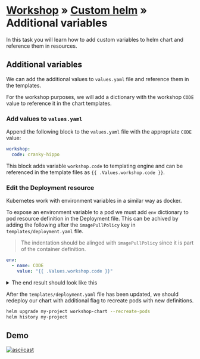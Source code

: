 # [Workshop](../README.md) &raquo; [Custom helm](./README.md) &raquo; Additional variables

In this task you will learn how to add custom variables to helm chart and
reference them in resources.

## Additional variables

We can add the additional values to `values.yaml` file and reference them in the
templates.

For the workshop purposes, we will add a dictionary with the workshop `CODE`
value to reference it in the chart templates.

### Add values to `values.yaml`

Append the following block to the `values.yaml` file with the appropriate `CODE`
value:

```yaml
workshop:
  code: cranky-hippo
```

This block adds variable `workshop.code` to templating engine and can be
referenced in the template files as `{{ .Values.workshop.code }}`.

### Edit the Deployment resource

Kubernetes work with environment variables in a similar way as docker.

To expose an environment variable to a pod we must add `env` dictionary to pod
resource definition in the Deployment file. This can be achived by adding the
following after the `imagePullPolicy` key in `templates/deployment.yaml` file.

> The indentation should be alinged with `imagePullPolicy` since it is part of
> the container definition.

```yaml
env:
  - name: CODE
    value: "{{ .Values.workshop.code }}"
```

<details>
    <summary>The end result should look like this</summary>

```yaml
apiVersion: apps/v1
kind: Deployment
metadata:
  name: {{ include "workshop-chart.fullname" . }}
  labels:
    app.kubernetes.io/name: {{ include "workshop-chart.name" . }}
    helm.sh/chart: {{ include "workshop-chart.chart" . }}
    app.kubernetes.io/instance: {{ .Release.Name }}
    app.kubernetes.io/managed-by: {{ .Release.Service }}
spec:
  replicas: {{ .Values.replicaCount }}
  selector:
    matchLabels:
      app.kubernetes.io/name: {{ include "workshop-chart.name" . }}
      app.kubernetes.io/instance: {{ .Release.Name }}
  template:
    metadata:
      labels:
        app.kubernetes.io/name: {{ include "workshop-chart.name" . }}
        app.kubernetes.io/instance: {{ .Release.Name }}
    spec:
      containers:
        - name: {{ .Chart.Name }}
          image: "{{ .Values.image.repository }}:{{ .Values.image.tag }}"
          imagePullPolicy: {{ .Values.image.pullPolicy }}
          env:
            - name: CODE
              value: "{{ .Values.workshop.code }}"
          ports:
            - name: http
              containerPort: 80
              protocol: TCP
          livenessProbe:
            httpGet:
              path: /
              port: http
          readinessProbe:
            httpGet:
              path: /
              port: http
          resources:
            {{- toYaml .Values.resources | nindent 12 }}
      {{- with .Values.nodeSelector }}
      nodeSelector:
        {{- toYaml . | nindent 8 }}
      {{- end }}
    {{- with .Values.affinity }}
      affinity:
        {{- toYaml . | nindent 8 }}
    {{- end }}
    {{- with .Values.tolerations }}
      tolerations:
        {{- toYaml . | nindent 8 }}
    {{- end }}
```

</details>

After the `templates/deployment.yaml` file has been updated, we should redeploy
our chart with additional flag to recreate pods with new definitions.

```bash
helm upgrade my-project workshop-chart --recreate-pods
helm history my-project
```

## Demo

[![asciicast](https://asciinema.org/a/Vj4LzahOfCw8TkNLgrKmIIXFS.svg)](https://asciinema.org/a/Vj4LzahOfCw8TkNLgrKmIIXFS)

